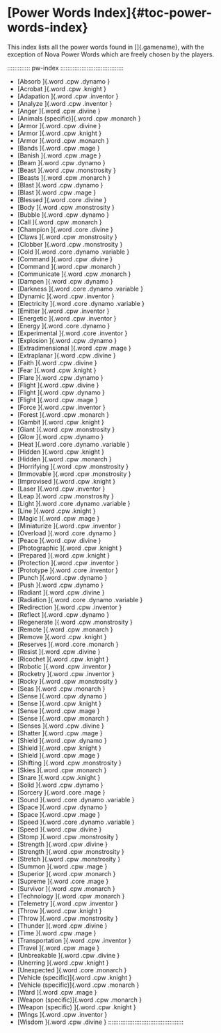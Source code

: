 # [Power Words Index]{#toc-power-words-index}

This index lists all the power words found in []{.gamename}, with the
exception of Nova Power Words which are freely chosen by the players.

::::::::::::: pw-index ::::::::::::::::::::::::::::::::::::
- [Absorb            ]{.word .cpw .dynamo            }
- [Acrobat           ]{.word .cpw .knight            }
- [Adapation         ]{.word .cpw .inventor          }
- [Analyze           ]{.word .cpw .inventor          }
- [Anger             ]{.word .cpw .divine            }
- [Animals (specific)]{.word .cpw .monarch           }
- [Armor             ]{.word .cpw .divine            }
- [Armor             ]{.word .cpw .knight            }
- [Armor             ]{.word .cpw .monarch           }
- [Bands             ]{.word .cpw .mage              }
- [Banish            ]{.word .cpw .mage              }
- [Beam              ]{.word .cpw .dynamo            }
- [Beast             ]{.word .cpw .monstrosity       }
- [Beasts            ]{.word .cpw .monarch           }
- [Blast             ]{.word .cpw .dynamo            }
- [Blast             ]{.word .cpw .mage              }
- [Blessed           ]{.word .core .divine           }
- [Body              ]{.word .cpw .monstrosity       }
- [Bubble            ]{.word .cpw .dynamo            }
- [Call              ]{.word .cpw .monarch           }
- [Champion          ]{.word .core .divine           }
- [Claws             ]{.word .cpw .monstrosity       }
- [Clobber           ]{.word .cpw .monstrosity       }
- [Cold              ]{.word .core .dynamo .variable }
- [Command           ]{.word .cpw .divine            }
- [Command           ]{.word .cpw .monarch           }
- [Communicate       ]{.word .cpw .monarch           }
- [Dampen            ]{.word .cpw .dynamo            }
- [Darkness          ]{.word .core .dynamo .variable }
- [Dynamic           ]{.word .cpw .inventor          }
- [Electricity       ]{.word .core .dynamo .variable }
- [Emitter           ]{.word .cpw .inventor          }
- [Energetic         ]{.word .cpw .inventor          }
- [Energy            ]{.word .core .dynamo           }
- [Experimental      ]{.word .core .inventor         }
- [Explosion         ]{.word .cpw .dynamo            }
- [Extradimensional  ]{.word .cpw .mage              }
- [Extraplanar       ]{.word .cpw .divine            }
- [Faith             ]{.word .cpw .divine            }
- [Fear              ]{.word .cpw .knight            }
- [Flare             ]{.word .cpw .dynamo            }
- [Flight            ]{.word .cpw .divine            }
- [Flight            ]{.word .cpw .dynamo            }
- [Flight            ]{.word .cpw .mage              }
- [Force             ]{.word .cpw .inventor          }
- [Forest            ]{.word .cpw .monarch           }
- [Gambit            ]{.word .cpw .knight            }
- [Giant             ]{.word .cpw .monstrosity       }
- [Glow              ]{.word .cpw .dynamo            }
- [Heat              ]{.word .core .dynamo .variable }
- [Hidden            ]{.word .cpw .knight            }
- [Hidden            ]{.word .cpw .monarch           }
- [Horrifying        ]{.word .cpw .monstrosity       }
- [Immovable         ]{.word .cpw .monstrosity       }
- [Improvised        ]{.word .cpw .knight            }
- [Laser             ]{.word .cpw .inventor          }
- [Leap              ]{.word .cpw .monstrosity       }
- [Light             ]{.word .core .dynamo .variable }
- [Line              ]{.word .cpw .knight            }
- [Magic             ]{.word .cpw .mage              }
- [Miniaturize       ]{.word .cpw .inventor          }
- [Overload          ]{.word .core .dynamo           }
- [Peace             ]{.word .cpw .divine            }
- [Photographic      ]{.word .cpw .knight            }
- [Prepared          ]{.word .cpw .knight            }
- [Protection        ]{.word .cpw .inventor          }
- [Prototype         ]{.word .core .inventor         }
- [Punch             ]{.word .cpw .dynamo            }
- [Push              ]{.word .cpw .dynamo            }
- [Radiant           ]{.word .cpw .divine            }
- [Radiation         ]{.word .core .dynamo .variable }
- [Redirection       ]{.word .cpw .inventor          }
- [Reflect           ]{.word .cpw .dynamo            }
- [Regenerate        ]{.word .cpw .monstrosity       }
- [Remote            ]{.word .cpw .monarch           }
- [Remove            ]{.word .cpw .knight            }
- [Reserves          ]{.word .core .monarch          }
- [Resist            ]{.word .cpw .divine            }
- [Ricochet          ]{.word .cpw .knight            }
- [Robotic           ]{.word .cpw .inventor          }
- [Rocketry          ]{.word .cpw .inventor          }
- [Rocky             ]{.word .cpw .monstrosity       }
- [Seas              ]{.word .cpw .monarch           }
- [Sense             ]{.word .cpw .dynamo            }
- [Sense             ]{.word .cpw .knight            }
- [Sense             ]{.word .cpw .mage              }
- [Sense             ]{.word .cpw .monarch           }
- [Senses            ]{.word .cpw .divine            }
- [Shatter           ]{.word .cpw .mage              }
- [Shield            ]{.word .cpw .dynamo            }
- [Shield            ]{.word .cpw .knight            }
- [Shield            ]{.word .cpw .mage              }
- [Shifting          ]{.word .cpw .monstrosity       }
- [Skies             ]{.word .cpw .monarch           }
- [Snare             ]{.word .cpw .knight            }
- [Solid             ]{.word .cpw .dynamo            }
- [Sorcery           ]{.word .core .mage             }
- [Sound             ]{.word .core .dynamo .variable }
- [Space             ]{.word .cpw .dynamo            }
- [Space             ]{.word .cpw .mage              }
- [Speed             ]{.word .core .dynamo .variable }
- [Speed             ]{.word .cpw .divine            }
- [Stomp             ]{.word .cpw .monstrosity       }
- [Strength          ]{.word .cpw .divine            }
- [Strength          ]{.word .cpw .monstrosity       }
- [Stretch           ]{.word .cpw .monstrosity       }
- [Summon            ]{.word .cpw .mage              }
- [Superior          ]{.word .cpw .monarch           }
- [Supreme           ]{.word .core .mage             }
- [Survivor          ]{.word .cpw .monarch           }
- [Technology        ]{.word .cpw .monarch           }
- [Telemetry         ]{.word .cpw .inventor          }
- [Throw             ]{.word .cpw .knight            }
- [Throw             ]{.word .cpw .monstrosity       }
- [Thunder           ]{.word .cpw .divine            }
- [Time              ]{.word .cpw .mage              }
- [Transportation    ]{.word .cpw .inventor          }
- [Travel            ]{.word .cpw .mage              }
- [Unbreakable       ]{.word .cpw .divine            }
- [Unerring          ]{.word .cpw .knight            }
- [Unexpected        ]{.word .core .monarch          }
- [Vehicle (specific)]{.word .cpw .knight            }
- [Vehicle (specific)]{.word .cpw .monarch           }
- [Ward              ]{.word .cpw .mage              }
- [Weapon  (specific)]{.word .cpw .monarch           }
- [Weapon (specific) ]{.word .cpw .knight            }
- [Wings             ]{.word .cpw .inventor          }
- [Wisdom            ]{.word .cpw .divine            }
:::::::::::::::::::::::::::::::::::::::::::
